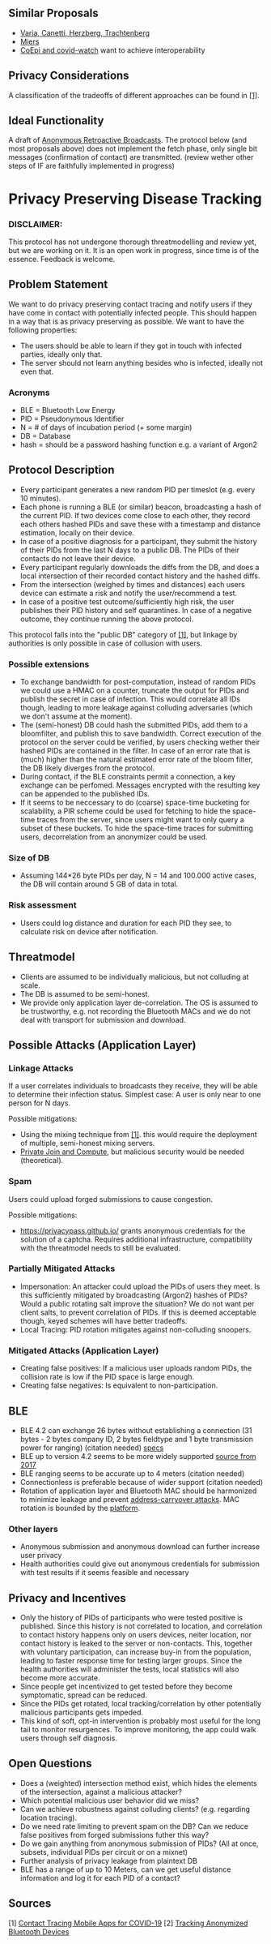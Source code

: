 ## Similar Proposals
- [Varia, Canetti, Herzberg, Trachtenberg](https://www.linkedin.com/pulse/controlling-covid-through-cellphones-ari-trachtenberg)
- [Miers](https://twitter.com/secparam/status/1243369170621935616)
- [CoEpi and covid-watch](https://docs.google.com/document/d/1f65V3PI214-uYfZLUZtm55kdVwoazIMqGJrxcYNI4eg/edit) want to achieve interoperability

## Privacy Considerations
A classification of the tradeoffs of different approaches can be found in [[1]](#source-1).

## Ideal Functionality
A draft of [Anonymous Retroactive Broadcasts](https://gist.github.com/hdevalence/fefba3153b30e60537e84f7d2551b295). The protocol below (and most proposals above) does not implement the fetch phase, only single bit messages (confirmation of contact) are transmitted. (review wether other steps of IF are faithfully implemented in progress)

# Privacy Preserving Disease Tracking

### DISCLAIMER:
This protocol has not undergone thorough threatmodelling and review yet, but we are working on it. It is an open work in progress, since time is of the essence. Feedback is welcome.

## Problem Statement
We want to do privacy preserving contact tracing and notify users if they have come in contact with potentially infected people. This should happen in a way that is as privacy preserving as possible. We want to have the following properties:

- The users should be able to learn if they got in touch with infected parties, ideally only that.
- The server should not learn anything besides who is infected, ideally not even that.

### Acronyms
- BLE = Bluetooth Low Energy
- PID = Pseudonymous Identifier
- N = # of days of incubation period (+ some margin)
- DB = Database
- hash = should be a password hashing function e.g. a variant of Argon2

## Protocol Description
- Every participant generates a new random PID per timeslot (e.g. every 10 minutes).
- Each phone is running a BLE (or similar) beacon, broadcasting a hash of the current PID. If two devices come close to each other, they record each others hashed PIDs and save these with a timestamp and distance estimation, locally on their device.
- In case of a positive diagnosis for a participant, they submit the history of their PIDs from the last N days to a public DB. The PIDs of their contacts do not leave their device.
- Every participant regularly downloads the diffs from the DB, and does a local intersection of their recorded contact history and the hashed diffs.
- From the intersection (weighed by times and distances) each users device can estimate a risk and notify the user/recommend a test.
- In case of a positive test outcome/sufficiently high risk, the user publishes their PID history and self quarantines. In case of a negative outcome, they continue running the above protocol.

This protocol falls into the "public DB" category of [[1]](#source-1), but linkage by authorities is only possible in case of collusion with users.

### Possible extensions
- To exchange bandwidth for post-computation, instead of random PIDs we could use a HMAC on a counter, truncate the output for PIDs and publish the secret in case of infection. This would correlate all IDs though, leading to more leakage against colluding adversaries (which we don't assume at the moment).
- The (semi-honest) DB could hash the submitted PIDs, add them to a bloomfilter, and publish this to save bandwidth. Correct execution of the protocol on the server could be verified, by users checking wether their hashed PIDs are contained in the filter. In case of an error rate that is (much) higher than the natural estimated error rate of the bloom filter, the DB likely diverges from the protocol.
- During contact, if the BLE constraints permit a connection, a key exchange can be perfomed. Messages encrypted with the resulting key can be appended to the published IDs.
- If it seems to be neccessary to do (coarse) space-time bucketing for scalability, a PIR scheme could be used for fetching to hide the space-time traces from the server, since users might want to only query a subset of these buckets. To hide the space-time traces for submitting users, decorrelation from an anonymizer could be used.

### Size of DB
- Assuming 144*26 byte PIDs per day, N = 14 and 100.000 active cases, the DB will contain around 5 GB of data in total.

### Risk assessment
- Users could log distance and duration for each PID they see, to calculate risk on device after notification.

## Threatmodel
- Clients are assumed to be individually malicious, but not colluding at scale.
- The DB is assumed to be semi-honest.
- We provide only application layer de-correlation. The OS is assumed to be trustworthy, e.g. not recording the Bluetooth MACs and we do not deal with transport for submission and download.

## Possible Attacks (Application Layer)
### Linkage Attacks
If a user correlates individuals to broadcasts they receive, they will be able to determine their infection status. Simplest case: A user is only near to one person for N days.

Possible mitigations:
- Using the mixing technique from [[1]](#source-1). this would require the deployment of multiple, semi-honest mixing servers.
- [Private Join and Compute](https://github.com/google/private-join-and-compute), but malicious security would be needed (theoretical).

### Spam
Users could upload forged submissions to cause congestion.

Possible mitigations:
- https://privacypass.github.io/ grants anonymous credentials for the solution of a captcha. Requires additional infrastructure, compatibility with the threatmodel needs to still be evaluated.

### Partially Mitigated Attacks
- Impersonation: An attacker could upload the PIDs of users they meet. Is this sufficiently mitigated by broadcasting (Argon2) hashes of PIDs? Would a public rotating salt improve the situation? We do not want per client salts, to prevent correlation of PIDs. If this is deemed acceptable though, keyed schemes will have better tradeoffs.
- Local Tracing: PID rotation mitigates against non-colluding snoopers.

### Mitigated Attacks (Application Layer)
- Creating false positives: If a malicious user uploads random PIDs, the collision rate is low if the PID space is large enough.
- Creating false negatives: Is equivalent to non-participation.

## BLE
- BLE 4.2 can exchange 26 bytes without establishing a connection (31 bytes - 2 bytes company ID, 2 bytes fieldtype and 1 byte transmission power for ranging) (citation needed) [specs](https://www.silabs.com/community/wireless/bluetooth/knowledge-base.entry.html/2018/08/10/extended_advertising-aEID)
- BLE up to version 4.2 seems to be more widely supported [source from 2017](https://www.androidauthority.com/android-oreo-vs-android-nougat-bluetooth-5-794699/)
- BLE ranging seems to be accurate up to 4 meters (citation needed)
- Connectionless is preferable because of wider support (citation needed)
- Rotation of application layer and Bluetooth MAC should be harmonized to minimize leakage and prevent [address-carryover attacks](#source-2). MAC rotation is bounded by the [platform](#source-2).

### Other layers
- Anonymous submission and anonymous download can further increase user privacy
- Health authorities could give out anonymous credentials for submission with test results if it seems feasible and necessary

## Privacy and Incentives
- Only the history of PIDs of participants who were tested positive is published. Since this history is not correlated to location, and correlation to contact history happens only on users devices, neiter location, nor contact history is leaked to the server or non-contacts. This, together with voluntary participation, can increase buy-in from the population, leading to faster response time for testing larger groups. Since the health authorities will administer the tests, local statistics will also become more accurate.
- Since people get incentivized to get tested before they become symptomatic, spread can be reduced.
- Since the PIDs get rotated, local tracking/correlation by other potentially malicious participants gets impeded.
- This kind of soft, opt-in intervention is probably most useful for the long tail to monitor resurgences. To improve monitoring, the app could walk users through self diagnosis.

## Open Questions
- Does a (weighted) intersection method exist, which hides the elements of the intersection, against a malicious attacker?
- Which potential malicious user behavior did we miss?
- Can we achieve robustness against colluding clients? (e.g. regarding location tracing).
- Do we need rate limiting to prevent spam on the DB? Can we reduce false positives from forged submissions futher this way?
- Do we gain anything from anonymous submission of PIDs? (All at once, subsets, individual PIDs per circuit or on a mixnet)
- Further analysis of privacy leakage from plaintext DB
- BLE has a range of up to 10 Meters, can we get useful distance information and log it for each PID of a contact?

## Sources
<a name="source-1">[1]</a> [Contact Tracing Mobile Apps for COVID-19](https://arxiv.org/pdf/2003.11511.pdf)
<a name="source-2">[2]</a> [Tracking Anonymized Bluetooth Devices](https://petsymposium.org/2019/files/papers/issue3/popets-2019-0036.pdf)
